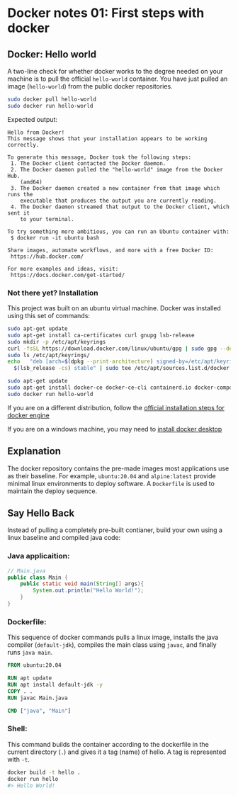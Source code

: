 # Docker notes 01: First steps with docker
## Docker: Hello world
A two-line check for whether docker works to the degree needed on your machine is to pull the official `hello-world` container. You have just pulled an image (`hello-world`) from the public docker repositories. 
```bash
sudo docker pull hello-world
sudo docker run hello-world
```
Expected output:
```
Hello from Docker!
This message shows that your installation appears to be working correctly.

To generate this message, Docker took the following steps:
 1. The Docker client contacted the Docker daemon.
 2. The Docker daemon pulled the "hello-world" image from the Docker Hub.
    (amd64)
 3. The Docker daemon created a new container from that image which runs the
    executable that produces the output you are currently reading.
 4. The Docker daemon streamed that output to the Docker client, which sent it
    to your terminal.

To try something more ambitious, you can run an Ubuntu container with:
 $ docker run -it ubuntu bash

Share images, automate workflows, and more with a free Docker ID:
 https://hub.docker.com/

For more examples and ideas, visit:
 https://docs.docker.com/get-started/
```

### Not there yet? Installation
This project was built on an ubuntu virtual machine. Docker was installed using this set of commands:
```bash
sudo apt-get update
sudo apt-get install ca-certificates curl gnupg lsb-release
sudo mkdir -p /etc/apt/keyrings
curl -fsSL https://download.docker.com/linux/ubuntu/gpg | sudo gpg --dearmor -o /etc/apt/keyrings/docker.gpg
sudo ls /etc/apt/keyrings/
echo   "deb [arch=$(dpkg --print-architecture) signed-by=/etc/apt/keyrings/docker.gpg] https://download.docker.com/linux/ubuntu \
  $(lsb_release -cs) stable" | sudo tee /etc/apt/sources.list.d/docker.list > /dev/null

sudo apt-get update
sudo apt-get install docker-ce docker-ce-cli containerd.io docker-compose-plugin
sudo docker run hello-world

```
If you are on a different distribution, follow the [official installation steps for docker engine](https://docs.docker.com/engine/install/)

If you are on a windows machine, you may need to [install docker desktop](https://docs.docker.com/desktop/install/windows-install/)


## Explanation
The docker repository contains the pre-made images most applications use as their baseline. For example, `ubuntu:20.04` and `alpine:latest` provide minimal linux environments to deploy software. A `Dockerfile` is used to maintain the deploy sequence.

## Say Hello Back
Instead of pulling a completely pre-built contianer, build your own using a linux baseline and compiled java code:

### Java applicaition:
```java
// Main.java
public class Main {
	public static void main(String[] args){
		System.out.println("Hello World!");
	}
}
```

### Dockerfile:
This sequence of docker commands pulls a linux image, installs the java compiler (`default-jdk`), compiles the main class using `javac`, and finally runs `java main`.
```dockerfile
FROM ubuntu:20.04

RUN apt update
RUN apt install default-jdk -y
COPY . . 
RUN javac Main.java

CMD ["java", "Main"]
```

### Shell:
This command builds the container according to the dockerfile in the current directory (`.`) and gives it a tag (name) of hello. A tag is represented with `-t`.
```bash
docker build -t hello .
docker run hello
#> Hello World!
```




